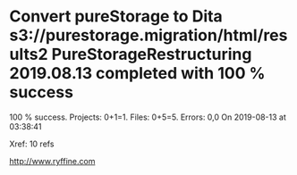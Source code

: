 # Convert pureStorage to Dita s3://purestorage.migration/html/results2 PureStorageRestructuring 2019.08.13 completed with 100 % success

100 % success. Projects: 0+1=1.  Files: 0+5=5. Errors: 0,0  On 2019-08-13 at 03:38:41

Xref: 10 refs



http://www.ryffine.com
